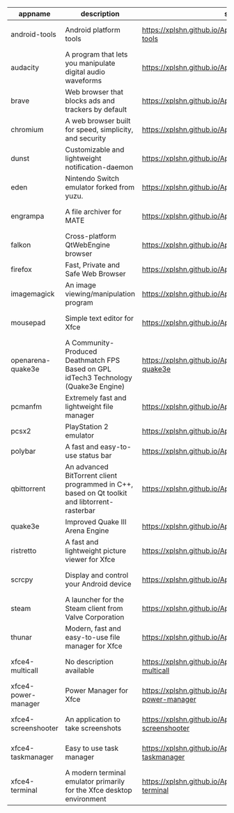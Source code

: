 | appname | description | site | download | version |
| ------- | ----------- | ---- | -------- | ------- |
| android-tools | Android platform tools | https://xplshn.github.io/AppBundleHUB#android-tools | https://github.com/xplshn/AppBundleHUB/releases/download/v106-20250619230113/android-tools-19_06_2025-xplshn.dwfs.AppBundle | v106-20250619230113 |
| audacity | A program that lets you manipulate digital audio waveforms | https://xplshn.github.io/AppBundleHUB#audacity | https://github.com/xplshn/AppBundleHUB/releases/download/v106-20250619230113/audacity-19_06_2025-xplshn.dwfs.AppBundle | v106-20250619230113 |
| brave | Web browser that blocks ads and trackers by default | https://xplshn.github.io/AppBundleHUB#brave | https://github.com/xplshn/AppBundleHUB/releases/download/v106-20250619230113/brave-19_06_2025-xplshn.dwfs.AppBundle | v106-20250619230113 |
| chromium | A web browser built for speed, simplicity, and security | https://xplshn.github.io/AppBundleHUB#chromium | https://github.com/xplshn/AppBundleHUB/releases/download/v106-20250619230113/chromium-19_06_2025-xplshn.dwfs.AppBundle | v106-20250619230113 |
| dunst | Customizable and lightweight notification-daemon | https://xplshn.github.io/AppBundleHUB#dunst | https://github.com/xplshn/AppBundleHUB/releases/download/v106-20250619230113/dunst-19_06_2025-xplshn.dwfs.AppBundle | v106-20250619230113 |
| eden | Nintendo Switch emulator forked from yuzu. | https://xplshn.github.io/AppBundleHUB#eden | https://github.com/xplshn/AppBundleHUB/releases/download/v106-20250619230113/eden-19_06_2025-xplshn.dwfs.AppBundle | v106-20250619230113 |
| engrampa | A file archiver for MATE | https://xplshn.github.io/AppBundleHUB#engrampa | https://github.com/xplshn/AppBundleHUB/releases/download/v106-20250619230113/engrampa-19_06_2025-xplshn.dwfs.AppBundle | v106-20250619230113 |
| falkon | Cross-platform QtWebEngine browser | https://xplshn.github.io/AppBundleHUB#falkon | https://github.com/xplshn/AppBundleHUB/releases/download/v106-20250619230113/falkon-19_06_2025-xplshn.dwfs.AppBundle | v106-20250619230113 |
| firefox | Fast, Private and Safe Web Browser | https://xplshn.github.io/AppBundleHUB#firefox | https://github.com/xplshn/AppBundleHUB/releases/download/v106-20250619230113/firefox-19_06_2025-xplshn.dwfs.AppBundle | v106-20250619230113 |
| imagemagick | An image viewing/manipulation program | https://xplshn.github.io/AppBundleHUB#imagemagick | https://github.com/xplshn/AppBundleHUB/releases/download/v106-20250619230113/imageMagick-19_06_2025-xplshn.dwfs.AppBundle | v106-20250619230113 |
| mousepad | Simple text editor for Xfce | https://xplshn.github.io/AppBundleHUB#mousepad | https://github.com/xplshn/AppBundleHUB/releases/download/v106-20250619230113/mousepad-19_06_2025-xplshn.dwfs.AppBundle | v106-20250619230113 |
| openarena-quake3e | A Community-Produced Deathmatch FPS Based on GPL idTech3 Technology (Quake3e Engine) | https://xplshn.github.io/AppBundleHUB#openarena-quake3e | https://github.com/xplshn/AppBundleHUB/releases/download/v106-20250619230113/openarena-quake3e.dwfs.AppBundle | v106-20250619230113 |
| pcmanfm | Extremely fast and lightweight file manager | https://xplshn.github.io/AppBundleHUB#pcmanfm | https://github.com/xplshn/AppBundleHUB/releases/download/v106-20250619230113/pcmanfm-19_06_2025-xplshn.dwfs.AppBundle | v106-20250619230113 |
| pcsx2 | PlayStation 2 emulator | https://xplshn.github.io/AppBundleHUB#pcsx2 | https://github.com/xplshn/AppBundleHUB/releases/download/v106-20250619230113/pcsx2-19_06_2025-xplshn.dwfs.AppBundle | v106-20250619230113 |
| polybar | A fast and easy-to-use status bar | https://xplshn.github.io/AppBundleHUB#polybar | https://github.com/xplshn/AppBundleHUB/releases/download/v106-20250619230113/polybar-19_06_2025-xplshn.dwfs.AppBundle | v106-20250619230113 |
| qbittorrent | An advanced BitTorrent client programmed in C++, based on Qt toolkit and libtorrent-rasterbar | https://xplshn.github.io/AppBundleHUB#qbittorrent | https://github.com/xplshn/AppBundleHUB/releases/download/v106-20250619230113/qbittorrent-19_06_2025-xplshn.dwfs.AppBundle | v106-20250619230113 |
| quake3e | Improved Quake III Arena Engine | https://xplshn.github.io/AppBundleHUB#quake3e | https://github.com/xplshn/AppBundleHUB/releases/download/v106-20250619230113/quake3e.dwfs.AppBundle | v106-20250619230113 |
| ristretto | A fast and lightweight picture viewer for Xfce | https://xplshn.github.io/AppBundleHUB#ristretto | https://github.com/xplshn/AppBundleHUB/releases/download/v106-20250619230113/ristretto-19_06_2025-xplshn.dwfs.AppBundle | v106-20250619230113 |
| scrcpy | Display and control your Android device | https://xplshn.github.io/AppBundleHUB#scrcpy | https://github.com/xplshn/AppBundleHUB/releases/download/v106-20250619230113/scrcpy-19_06_2025-xplshn.AppDir.dwfs.AppBundle | v106-20250619230113 |
| steam | A launcher for the Steam client from Valve Corporation | https://xplshn.github.io/AppBundleHUB#steam | https://github.com/xplshn/AppBundleHUB/releases/download/v106-20250619230113/steam-19_06_2025-xplshn.dwfs.AppBundle | v106-20250619230113 |
| thunar | Modern, fast and easy-to-use file manager for Xfce | https://xplshn.github.io/AppBundleHUB#thunar | https://github.com/xplshn/AppBundleHUB/releases/download/v106-20250619230113/thunar-19_06_2025-xplshn.dwfs.AppBundle | v106-20250619230113 |
| xfce4-multicall | No description available | https://xplshn.github.io/AppBundleHUB#xfce4-multicall | https://github.com/xplshn/AppBundleHUB/releases/download/v106-20250619230113/xfce4-multicall-19_06_2025-xplshn.AppDir.dwfs.AppBundle | v106-20250619230113 |
| xfce4-power-manager | Power Manager for Xfce | https://xplshn.github.io/AppBundleHUB#xfce4-power-manager | https://github.com/xplshn/AppBundleHUB/releases/download/v106-20250619230113/xfce4-power-manager-19_06_2025-xplshn.dwfs.AppBundle | v106-20250619230113 |
| xfce4-screenshooter | An application to take screenshots | https://xplshn.github.io/AppBundleHUB#xfce4-screenshooter | https://github.com/xplshn/AppBundleHUB/releases/download/v106-20250619230113/xfce4-screenshooter-19_06_2025-xplshn.dwfs.AppBundle | v106-20250619230113 |
| xfce4-taskmanager | Easy to use task manager | https://xplshn.github.io/AppBundleHUB#xfce4-taskmanager | https://github.com/xplshn/AppBundleHUB/releases/download/v106-20250619230113/xfce4-taskmanager-19_06_2025-xplshn.dwfs.AppBundle | v106-20250619230113 |
| xfce4-terminal | A modern terminal emulator primarily for the Xfce desktop environment | https://xplshn.github.io/AppBundleHUB#xfce4-terminal | https://github.com/xplshn/AppBundleHUB/releases/download/v106-20250619230113/xfce4-terminal-19_06_2025-xplshn.dwfs.AppBundle | v106-20250619230113 |
